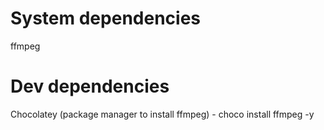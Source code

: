 # System dependencies
ffmpeg

# Dev dependencies
Chocolatey (package manager to install ffmpeg) - choco install ffmpeg -y